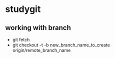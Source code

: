 # studygit

## working with branch
* git fetch
* git checkout -t -b new_branch_name_to_create origin/remote_branch_name


